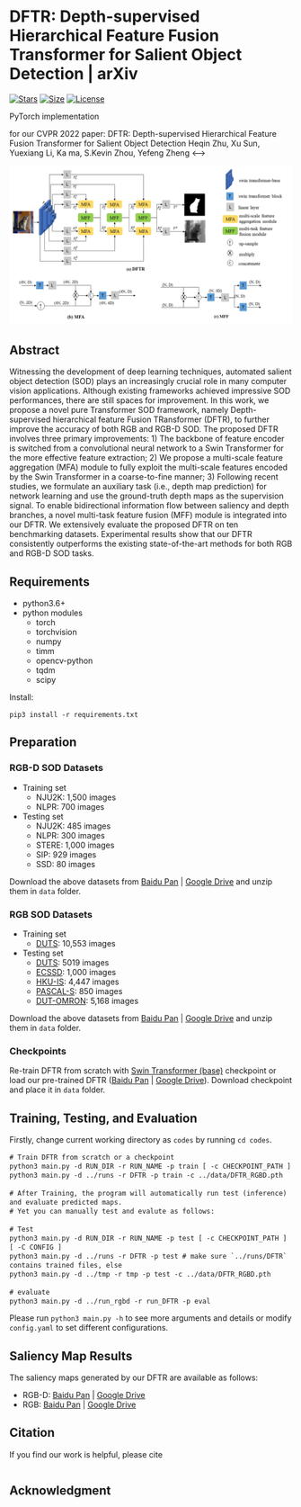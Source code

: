 # DFTR: Depth-supervised Hierarchical Feature Fusion Transformer for Salient Object Detection | arXiv

[![Stars](https://img.shields.io/github/stars/heqin-zhu/DFTR.svg?label=Stars&style=social)](https://github.com/heqin-zhu/DFTR/stargazers)
[![Size](https://img.shields.io/github/repo-size/heqin-zhu/DFTR)](.)
[![License](https://img.shields.io/badge/LICENSE-MIT-blue.svg)](LICENSE)

<!-- [![](https://img.shields.io/endpoint.svg?url=https://paperswithcode.com/badge/TODO)](https://paperswithcode.com/sota/TODO) -->
<!--  [![License](https://i.creativecommons.org/l/by-nc-sa/4.0/88x31.png)](http://creativecommons.org/licenses/by-nc-sa/4.0/)  copy LICENCE -->
<!-- [![test](https://github.com/mbinary/PL0-parser/workflows/test/badge.svg)]()  -->

PyTorch implementation
<!-->
for our CVPR 2022 paper:
DFTR: Depth-supervised Hierarchical Feature Fusion Transformer for Salient Object Detection
Heqin Zhu, Xu Sun, Yuexiang Li, Ka ma, S.Kevin Zhou, Yefeng Zheng
<-->

![](figures/network.png)

## Abstract
Witnessing the development of deep learning techniques, automated salient object detection (SOD) plays an increasingly crucial role in many computer vision applications. Although existing frameworks achieved impressive SOD performances, there are still spaces for improvement. In this work, we propose a novel pure Transformer SOD framework, namely Depth-supervised hierarchical feature Fusion TRansformer (DFTR), to further improve the accuracy of both RGB and RGB-D SOD. The proposed DFTR involves three primary improvements: 1) The backbone of feature encoder is switched from a convolutional neural network to a Swin Transformer for the more effective feature extraction; 2) We propose a multi-scale feature aggregation (MFA) module to fully exploit the multi-scale features encoded by the Swin Transformer in a coarse-to-fine manner; 3) Following recent studies, we formulate an auxiliary task (i.e., depth map prediction) for network learning and use the ground-truth depth maps as the supervision signal. To enable bidirectional information flow between saliency and depth branches, a novel multi-task feature fusion (MFF) module is integrated into our DFTR. We extensively evaluate the proposed DFTR on ten benchmarking datasets. Experimental results show that our DFTR consistently outperforms the existing state-of-the-art methods for both RGB and RGB-D SOD tasks.
          
## Requirements
- python3.6+
- python modules
    - torch
    - torchvision
    - numpy
    - timm
    - opencv-python
    - tqdm
    - scipy

Install:

```shell
pip3 install -r requirements.txt
```

## Preparation
### RGB-D SOD Datasets
- Training set
    - NJU2K: 1,500 images
    - NLPR: 700 images
- Testing set
    - NJU2K: 485 images
    - NLPR: 300 images
    - STERE: 1,000 images
    - SIP: 929 images
    - SSD: 80 images

Download the above datasets from [Baidu Pan]() | [Google Drive]() and unzip them in `data` folder.


### RGB SOD Datasets
- Training set
    - [DUTS](http://saliencydetection.net/duts/): 10,553 images
- Testing set
    - [DUTS](http://saliencydetection.net/duts/): 5019 images
    - [ECSSD](http://www.cse.cuhk.edu.hk/leojia/projects/hsaliency/dataset.html): 1,000 images
    - [HKU-IS](https://i.cs.hku.hk/~gbli/deep_saliency.html): 4,447 images
    - [PASCAL-S](http://cbi.gatech.edu/salobj/): 850 images
    - [DUT-OMRON](http://saliencydetection.net/dut-omron/): 5,168 images

Download the above datasets from [Baidu Pan]() | [Google Drive]() and unzip them in `data` folder.

### Checkpoints
Re-train DFTR from scratch with [Swin Transformer (base)](https://github.com/SwinTransformer/storage/releases/download/v1.0.0/swin_base_patch4_window7_224_22kto1k.pth) checkpoint or load our pre-trained DFTR ([Baidu Pan]() | [Google Drive]()). Download checkpoint and place it in `data` folder.

## Training, Testing, and Evaluation
Firstly, change current working directory as `codes` by running `cd codes`.

```shell
# Train DFTR from scratch or a checkpoint
python3 main.py -d RUN_DIR -r RUN_NAME -p train [ -c CHECKPOINT_PATH ]
python3 main.py -d ../runs -r DFTR -p train -c ../data/DFTR_RGBD.pth

# After Training, the program will automatically run test (inference) and evaluate predicted maps.
# Yet you can manually test and evalute as follows:

# Test
python3 main.py -d RUN_DIR -r RUN_NAME -p test [ -c CHECKPOINT_PATH ] [ -C CONFIG ]
python3 main.py -d ../runs -r DFTR -p test # make sure `../runs/DFTR` contains trained files, else
python3 main.py -d ../tmp -r tmp -p test -c ../data/DFTR_RGBD.pth

# evaluate
python3 main.py -d ../run_rgbd -r run_DFTR -p eval
```

Please run `python3 main.py -h` to see more arguments and details or modify `config.yaml` to set different configurations.

## Saliency Map Results
The saliency maps generated by our DFTR are available as follows:
- RGB-D: [Baidu Pan]() | [Google Drive]()
- RGB: [Baidu Pan]() | [Google Drive]()


## Citation
If you find our work is helpful, please cite 
```
```

## Acknowledgment
